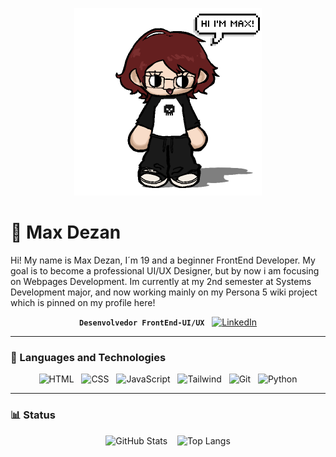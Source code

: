 <p align="center">
  <a href="https://picrew.me/en/image_maker/2548086">
    <img 
      src="picrewmax2.png" 
      width="300px" 
      alt="chibi max" 
      title="Créditos picrew"
    />
  </a>
</p>

# 🎨 Max Dezan

<p align="left">
  Hi! My name is Max Dezan, I´m 19 and a beginner FrontEnd Developer. 
  My goal is to become a professional UI/UX Designer, but by now i am focusing on Webpages Development. Im currently at my 2nd semester at 
  Systems Development major, and now working mainly on my Persona 5 wiki project which is pinned on my profile here!
</p>

<span align="center">
  
**`Desenvolvedor FrontEnd-UI/UX`**
&nbsp;
[![LinkedIn](https://img.shields.io/badge/-LinkedIn-blue?style=flat-square&logo=Linkedin&logoColor=white)](https://www.linkedin.com/in/maxdezan/)

</span>

---

### 🤖 Languages and Technologies

<p align="center">
  <img alt="HTML" title="HTML" width="40px" src="https://cdn.jsdelivr.net/gh/devicons/devicon@latest/icons/html5/html5-original.svg" />
  &nbsp;
  <img alt="CSS" title="CSS" width="40px" src="https://cdn.jsdelivr.net/gh/devicons/devicon@latest/icons/css3/css3-original.svg" />
  &nbsp;
  <img alt="JavaScript" title="JavaScript" width="40px" src="https://cdn.jsdelivr.net/gh/devicons/devicon@latest/icons/javascript/javascript-original.svg" />
  &nbsp;
  <img alt="Tailwind" title="Tailwind" width="40px" src="https://cdn.jsdelivr.net/gh/devicons/devicon@latest/icons/tailwindcss/tailwindcss-original.svg" />
  &nbsp;
  <img alt="Git" title="Git" width="40px" src="https://cdn.jsdelivr.net/gh/devicons/devicon@latest/icons/git/git-original.svg" />
  &nbsp;
  <img alt="Python" title="Python" width="40px" src="https://cdn.jsdelivr.net/gh/devicons/devicon@latest/icons/python/python-original.svg" />
</p>

---

### 📊 Status 

<p align="center">
  <img 
    alt="GitHub Stats" 
    height="180" 
    width="390"
    src="https://github-readme-stats.vercel.app/api?username=MaxDezan&show_icons=true&theme=tokyonight&include_all_commits=true&local=eng"
  />
  &nbsp;&nbsp;
  <img 
    alt="Top Langs" 
    height="180"
    width="360"
    src="https://github-readme-stats.vercel.app/api/top-langs/?username=MaxDezan&theme=tokyonight&layout=compact&custom_title=Technologies&langs_count=9"
  />
</p>
